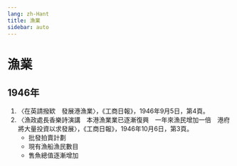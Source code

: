 ```yaml
---
lang: zh-Hant
title: 漁業
sidebar: auto
---
```


# 漁業
## 1946年
1. 〈在英請撥欵　發展港漁業〉，《工商日報》，1946年9月5日，第4頁。
2. 〈漁政處長香樂詩演講　本港漁業業已逐漸復興　一年來漁民增加一倍　港府將大量投資以求發展〉，《工商日報》，1946年10月6日，第3頁。
   - 批發拍賣計劃
   - 現有漁船漁民數目
   - 售魚總值逐漸增加
